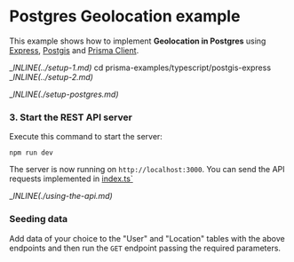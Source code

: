# Postgres Geolocation example

This example shows how to implement **Geolocation in Postgres** using [Express](https://expressjs.com/), [Postgis](http://postgis.net/) and [Prisma Client](https://github.com/prisma/prisma2/blob/master/docs/prisma-client-js/api.md).

__INLINE(../_setup-1.md)__
cd prisma-examples/typescript/postgis-express
__INLINE(../_setup-2.md)__

__INLINE(./_setup-postgres.md)__

### 3. Start the REST API server

Execute this command to start the server:

```
npm run dev
```

The server is now running on `http://localhost:3000`. You can send the API requests implemented in [index.ts`](./src/index.ts)

__INLINE(./_using-the-api.md)__

### Seeding data

Add data of your choice to the "User" and "Location" tables with the above endpoints and then run the `GET` endpoint passing the required parameters.
